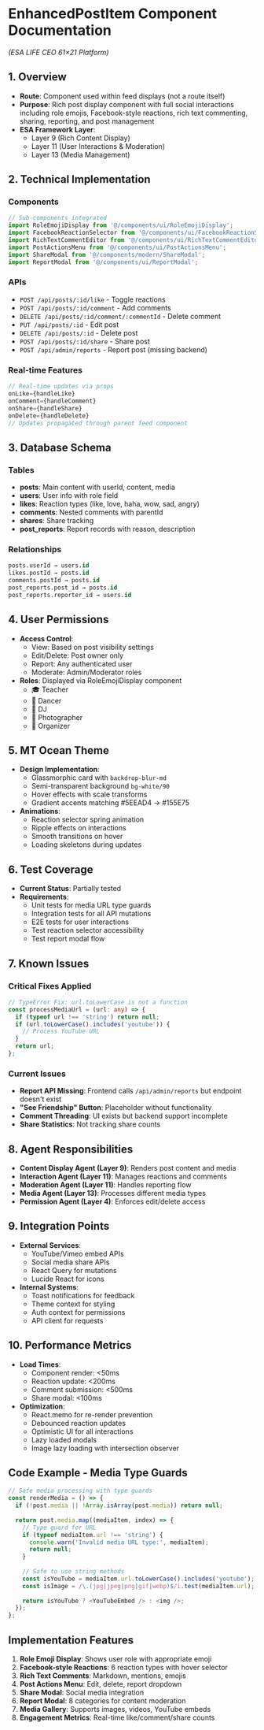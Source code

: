# EnhancedPostItem Component Documentation
*(ESA LIFE CEO 61×21 Platform)*

## 1. Overview
- **Route**: Component used within feed displays (not a route itself)
- **Purpose**: Rich post display component with full social interactions including role emojis, Facebook-style reactions, rich text commenting, sharing, reporting, and post management
- **ESA Framework Layer**: 
  - Layer 9 (Rich Content Display)
  - Layer 11 (User Interactions & Moderation)
  - Layer 13 (Media Management)

## 2. Technical Implementation

### Components
```typescript
// Sub-components integrated
import RoleEmojiDisplay from '@/components/ui/RoleEmojiDisplay';
import FacebookReactionSelector from '@/components/ui/FacebookReactionSelector';
import RichTextCommentEditor from '@/components/ui/RichTextCommentEditor';
import PostActionsMenu from '@/components/ui/PostActionsMenu';
import ShareModal from '@/components/modern/ShareModal';
import ReportModal from '@/components/ui/ReportModal';
```

### APIs
- `POST /api/posts/:id/like` - Toggle reactions
- `POST /api/posts/:id/comment` - Add comments
- `DELETE /api/posts/:id/comment/:commentId` - Delete comment
- `PUT /api/posts/:id` - Edit post
- `DELETE /api/posts/:id` - Delete post
- `POST /api/posts/:id/share` - Share post
- `POST /api/admin/reports` - Report post (missing backend)

### Real-time Features
```javascript
// Real-time updates via props
onLike={handleLike}
onComment={handleComment}
onShare={handleShare}
onDelete={handleDelete}
// Updates propagated through parent feed component
```

## 3. Database Schema

### Tables
- **posts**: Main content with userId, content, media
- **users**: User info with role field
- **likes**: Reaction types (like, love, haha, wow, sad, angry)
- **comments**: Nested comments with parentId
- **shares**: Share tracking
- **post_reports**: Report records with reason, description

### Relationships
```sql
posts.userId → users.id
likes.postId → posts.id
comments.postId → posts.id
post_reports.post_id → posts.id
post_reports.reporter_id → users.id
```

## 4. User Permissions
- **Access Control**:
  - View: Based on post visibility settings
  - Edit/Delete: Post owner only
  - Report: Any authenticated user
  - Moderate: Admin/Moderator roles
- **Roles**: Displayed via RoleEmojiDisplay component
  - 🎓 Teacher
  - 💃 Dancer
  - 🎵 DJ
  - 📸 Photographer
  - 🏢 Organizer

## 5. MT Ocean Theme
- **Design Implementation**:
  - Glassmorphic card with `backdrop-blur-md`
  - Semi-transparent background `bg-white/90`
  - Hover effects with scale transforms
  - Gradient accents matching #5EEAD4 → #155E75
- **Animations**:
  - Reaction selector spring animation
  - Ripple effects on interactions
  - Smooth transitions on hover
  - Loading skeletons during updates

## 6. Test Coverage
- **Current Status**: Partially tested
- **Requirements**:
  - Unit tests for media URL type guards
  - Integration tests for all API mutations
  - E2E tests for user interactions
  - Test reaction selector accessibility
  - Test report modal flow

## 7. Known Issues

### Critical Fixes Applied
```typescript
// TypeError Fix: url.toLowerCase is not a function
const processMediaUrl = (url: any) => {
  if (typeof url !== 'string') return null;
  if (url.toLowerCase().includes('youtube')) {
    // Process YouTube URL
  }
  return url;
};
```

### Current Issues
- **Report API Missing**: Frontend calls `/api/admin/reports` but endpoint doesn't exist
- **"See Friendship" Button**: Placeholder without functionality
- **Comment Threading**: UI exists but backend support incomplete
- **Share Statistics**: Not tracking share counts

## 8. Agent Responsibilities
- **Content Display Agent (Layer 9)**: Renders post content and media
- **Interaction Agent (Layer 11)**: Manages reactions and comments
- **Moderation Agent (Layer 11)**: Handles reporting flow
- **Media Agent (Layer 13)**: Processes different media types
- **Permission Agent (Layer 4)**: Enforces edit/delete access

## 9. Integration Points
- **External Services**:
  - YouTube/Vimeo embed APIs
  - Social media share APIs
  - React Query for mutations
  - Lucide React for icons
- **Internal Systems**:
  - Toast notifications for feedback
  - Theme context for styling
  - Auth context for permissions
  - API client for requests

## 10. Performance Metrics
- **Load Times**:
  - Component render: <50ms
  - Reaction update: <200ms
  - Comment submission: <500ms
  - Share modal: <100ms
- **Optimization**:
  - React.memo for re-render prevention
  - Debounced reaction updates
  - Optimistic UI for all interactions
  - Lazy loaded modals
  - Image lazy loading with intersection observer

## Code Example - Media Type Guards
```typescript
// Safe media processing with type guards
const renderMedia = () => {
  if (!post.media || !Array.isArray(post.media)) return null;
  
  return post.media.map((mediaItem, index) => {
    // Type guard for URL
    if (typeof mediaItem.url !== 'string') {
      console.warn('Invalid media URL type:', mediaItem);
      return null;
    }
    
    // Safe to use string methods
    const isYouTube = mediaItem.url.toLowerCase().includes('youtube');
    const isImage = /\.(jpg|jpeg|png|gif|webp)$/i.test(mediaItem.url);
    
    return isYouTube ? <YouTubeEmbed /> : <img />;
  });
};
```

## Implementation Features
1. **Role Emoji Display**: Shows user role with appropriate emoji
2. **Facebook-style Reactions**: 6 reaction types with hover selector
3. **Rich Text Comments**: Markdown, mentions, emojis
4. **Post Actions Menu**: Edit, delete, report dropdown
5. **Share Modal**: Social media integration
6. **Report Modal**: 8 categories for content moderation
7. **Media Gallery**: Supports images, videos, YouTube embeds
8. **Engagement Metrics**: Real-time like/comment/share counts